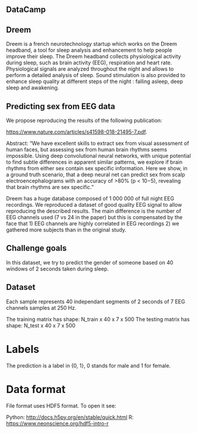 ## DataCamp
## Dreem
Dreem is a french neurotechnology startup which works on the Dreem headband, a tool for sleep analysis and enhancement to help people improve their sleep. The Dreem headband collects physiological activity during sleep, such as brain activity (EEG), respiration and heart rate. Physiological signals are analyzed throughout the night and allows to perform a detailed analysis of sleep. Sound stimulation is also provided to enhance sleep quality at different steps of the night : falling asleep, deep sleep and awakening.

## Predicting sex from EEG data
We propose reproducing the results of the following publication:

https://www.nature.com/articles/s41598-018-21495-7.pdf.

Abstract: “We have excellent skills to extract sex from visual assessment of human faces, but assessing sex from human brain rhythms seems impossible. Using deep convolutional neural networks, with unique potential to find subtle differences in apparent similar patterns, we explore if brain rhythms from either sex contain sex specific information. Here we show, in a ground truth scenario, that a deep neural net can predict sex from scalp electroencephalograms with an accuracy of >80% (p < 10−5), revealing that brain rhythms are sex specific.”

Dreem has a huge database composed of 1 000 000 of full night EEG recordings. We reproduced a dataset of good quality EEG signal to allow reproducing the described results. The main difference is the number of EEG channels used (7 vs 24 in the paper) but this is compensated by the face that 1) EEG channels are highly correlated in EEG recordings 2) we gathered more subjects than in the original study.

## Challenge goals
In this dataset, we try to predict the gender of someone based on 40 windows of 2 seconds taken during sleep.

## Dataset
Each sample represents 40 independant segments of 2 seconds of 7 EEG channels samples at 250 Hz.

The training matrix has shape: N_train x 40 x 7 x 500 The testing matrix has shape: N_test x 40 x 7 x 500

# Labels
The prediction is a label in {0, 1}, 0 stands for male and 1 for female.

# Data format
File format uses HDF5 format. To open it see: 

Python: http://docs.h5py.org/en/stable/quick.html
R: https://www.neonscience.org/hdf5-intro-r
